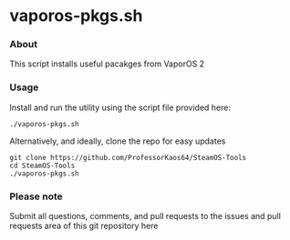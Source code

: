 # vaporos-pkgs.sh

### About
This script installs useful pacakges from VaporOS 2
 
### Usage

Install and run the utility using the script file provided here:
```
./vaporos-pkgs.sh
```

Alternatively, and ideally, clone the repo for easy updates
```
git clone https://github.com/ProfessorKaos64/SteamOS-Tools
cd SteamOS-Tools
./vaporos-pkgs.sh
```

### Please note

Submit all questions, comments, and pull requests to the issues and pull requests area of this git repository
 here
